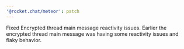 ```yaml
---
'@rocket.chat/meteor': patch
---
```


Fixed Encrypted thread main message reactivity issues. Earlier the encrypted thread main message was having some reactivity issues and flaky behavior.
